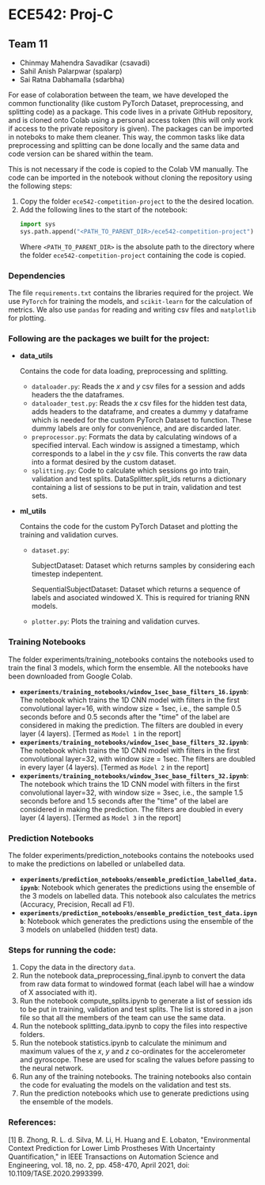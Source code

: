 # ECE542: Proj-C

## Team 11
- Chinmay Mahendra Savadikar (csavadi)
- Sahil Anish Palarpwar (spalarp)
- Sai Ratna Dabhamalla (sdarbha)

For ease of colaboration between the team, we have developed the common functionality (like custom PyTorch Dataset, preprocessing, and splitting code) as a package. This code lives in a private GitHub repository, and is cloned onto Colab using a personal access token (this will only work if access to the private repository is given). The packages can be imported in noteboks to make them cleaner. This way, the common tasks like data preprocessing and splitting can be done locally and the same data and code version can be shared within the team. 

This is not necessary if the code is copied to the Colab VM manually. The code can be imported in the notebook without cloning the repository using the following steps:
1. Copy the folder ```ece542-competition-project``` to the the desired location.
2. Add the following lines to the start of the notebook:
   ```python
   import sys
   sys.path.append("<PATH_TO_PARENT_DIR>/ece542-competition-project")
   ```
   Where ```<PATH_TO_PARENT_DIR>``` is the absolute path to the directory where the folder ```ece542-competition-project``` containing the code is copied.

### Dependencies
The file ```requirements.txt``` contains the libraries required for the project. We use ```PyTorch``` for training the models, and ```scikit-learn``` for the calculation of metrics. We also use ```pandas``` for reading and writing csv files and ```matplotlib``` for plotting.

### Following are the packages we built for the project:
- **data_utils**
  
  Contains the code for data loading, preprocessing and splitting.
  - ```dataloader.py```: Reads the *x* and *y* csv files for a session and adds headers the the dataframes.
  - ```dataloader_test.py```: Reads the *x* csv files for the hidden test data, adds headers to the dataframe, and creates a dummy y dataframe which is needed for the custom PyTorch Dataset to function. These dummy labels are only for convenience, and are discarded later.
  - ```preprocessor.py```: Formats the data by calculating windows of a specified interval. Each window is assigned a timestamp, which corresponds to a label in the *y* csv file. This converts the raw data into a format desired by the custom dataset.
  - ```splitting.py```: Code to calculate which sessions go into train, validation and test splits. DataSplitter.split_ids returns a dictionary containing a list of sessions to be put in train, validation and test sets.

- **ml_utils**
  
  Contains the code for the custom PyTorch Dataset and plotting the training and validation curves.

  - ```dataset.py```:
      
      SubjectDataset: Dataset which returns samples by considering each timestep indepentent.
      
      SequentialSubjectDataset: Dataset which returns a sequence of labels and asociated windowed X. This is required for trianing RNN models.

  - ```plotter.py```: Plots the training and validation curves.


### Training Notebooks
The folder experiments/training_notebooks contains the notebooks used to train the final 3 models, which form the ensemble. All the notebooks have been downloaded from Google Colab.

- **```experiments/training_notebooks/window_1sec_base_filters_16.ipynb```**: The notebook which trains the 1D CNN model with filters in the first convolutional layer=16, with window size = 1sec, i.e., the sample 0.5 seconds before and 0.5 seconds after the "time" of the label are considered in making the prediction. The filters are doubled in every layer (4 layers). [Termed as ```Model 1``` in the report]
- **```experiments/training_notebooks/window_1sec_base_filters_32.ipynb```**: The notebook which trains the 1D CNN model with filters in the first convolutional layer=32, with window size = 1sec. The filters are doubled in every layer (4 layers). [Termed as ```Model 2``` in the report]
- **```experiments/training_notebooks/window_3sec_base_filters_32.ipynb```**: The notebook which trains the 1D CNN model with filters in the first convolutional layer=32, with window size = 3sec, i.e., the sample 1.5 seconds before and 1.5 seconds after the "time" of the label are considered in making the prediction. The filters are doubled in every layer (4 layers). [Termed as ```Model 3``` in the report]


### Prediction Notebooks
The folder experiments/prediction_notebooks contains the notebooks used to make the predictions on labelled or unlabelled data.

- **```experiments/prediction_notebooks/ensemble_prediction_labelled_data.ipynb```**: Notebook which generates the predictions using the ensemble of the 3 models on labelled data. This notebook also calculates the metrics (Accuracy, Precision, Recall ad F1).
- **```experiments/prediction_notebooks/ensemble_prediction_test_data.ipynb```**: Notebook which generates the predictions using the ensemble of the 3 models on unlabelled (hidden test) data.


### Steps for running the code:
1. Copy the data in the directory ```data```.
2. Run the notebook data_preprocessing_final.ipynb to convert the data from raw data format to windowed format (each label will hae a window of X associated with it).
3. Run the notebook compute_splits.ipynb to generate a list of session ids to be put in training, validation and test splits. The list is stored in a json file so that all the members of the team can use the same data.
4. Run the notebook splitting_data.ipynb to copy the files into respective folders.
5. Run the notebook statistics.ipynb to calculate the minimum and maximum values of the *x*, *y* and *z* co-ordinates for the accelerometer and gyroscope. These are used for scaling the values before passing to the neural network.
6. Run any of the training notebooks. The training notebooks also contain the code for evaluating the models on the validation and test sts.
7. Run the prediction notebooks which use to generate predictions using the ensemble of the models.


### References:
[1] B. Zhong, R. L. d. Silva, M. Li, H. Huang and E. Lobaton, "Environmental Context Prediction for Lower Limb Prostheses With Uncertainty Quantification," in IEEE Transactions on Automation Science and Engineering, vol. 18, no. 2, pp. 458-470, April 2021, doi: 10.1109/TASE.2020.2993399.
